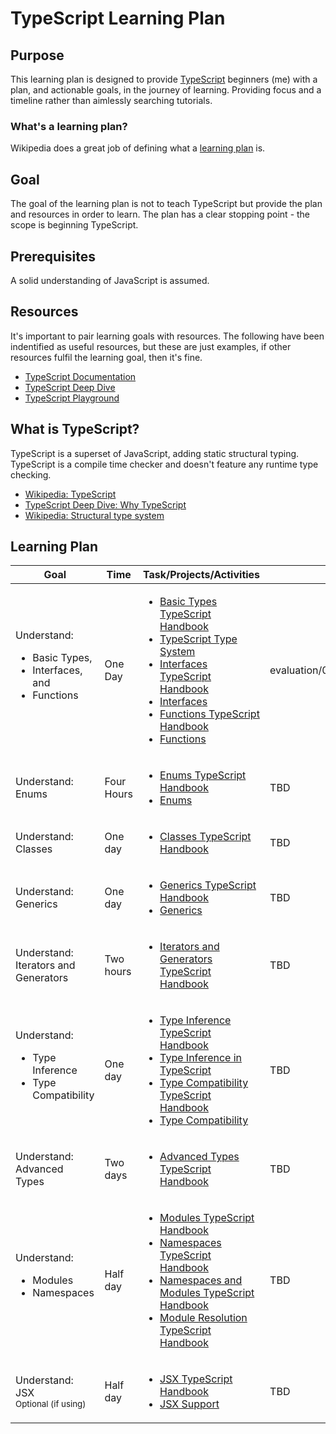 # TypeScript Learning Plan

## Purpose

This learning plan is designed to provide [TypeScript](https://www.typescriptlang.org/) beginners (me) with a plan, and actionable goals, in the journey of learning. Providing focus and a timeline rather than aimlessly searching tutorials.

### What's a learning plan?

Wikipedia does a great job of defining what a [learning plan](https://en.wikipedia.org/wiki/Learning_plan) is.

## Goal

The goal of the learning plan is not to teach TypeScript but provide the plan and resources in order to learn. The plan has a clear stopping point - the scope is beginning TypeScript.

## Prerequisites

A solid understanding of JavaScript is assumed.

## Resources

It's important to pair learning goals with resources. The following have been indentified as useful resources, but these are just examples, if other resources fulfil the learning goal, then it's fine.

-   [TypeScript Documentation](https://www.typescriptlang.org/docs/home.html)
-   [TypeScript Deep Dive](https://basarat.gitbooks.io/typescript/)
-   [TypeScript Playground](https://www.typescriptlang.org/play/index.html)

## What is TypeScript?

TypeScript is a superset of JavaScript, adding static structural typing. TypeScript is a compile time checker and doesn't feature any runtime type checking.

-   [Wikipedia: TypeScript](https://en.wikipedia.org/wiki/TypeScript)
-   [TypeScript Deep Dive: Why TypeScript](https://basarat.gitbooks.io/typescript/docs/why-typescript.html)
-   [Wikipedia: Structural type system](https://en.wikipedia.org/wiki/Structural_type_system)

## Learning Plan

<table>
	<thead>
		<tr>
			<th>Goal</th>
			<th>Time</th>
			<th>Task/Projects/Activities</th>
			<th>Evaluation</th>
		</tr>
	</thead>
	<tbody>
		<tr>
			<td>Understand:
				<ul>
					<li>Basic Types,</li>
					<li>Interfaces, and</li>
					<li>Functions</li>
				</ul>
			</td>
			<td>One Day</td>
			<td>
				<ul>
					<li>
						<a href="https://www.typescriptlang.org/docs/handbook/basic-types.html">Basic Types TypeScript Handbook</a>
					</li>
					<li>
						<a href="https://basarat.gitbooks.io/typescript/docs/types/type-system.html">TypeScript Type System</a>
					</li>
					<li>
						<a href="https://www.typescriptlang.org/docs/handbook/interfaces.html">Interfaces TypeScript Handbook</a>
					</li>
					<li>
						<a href="https://basarat.gitbooks.io/typescript/docs/types/interfaces.html">Interfaces</a>
					</li>
					<li>
						<a href="https://www.typescriptlang.org/docs/handbook/functions.html">Functions TypeScript Handbook</a>
					</li>
					<li>
						<a href="https://basarat.gitbooks.io/typescript/docs/types/functions.html">Functions</a>
					</li>
				</ul>
			</td>
			<td>evaluation/01_basic_types_evaluation.ts</td>
		</tr>
		<tr>
			<td>Understand: Enums</td>
			<td>Four Hours</td>
			<td>
				<ul>
					<li><a href="https://www.typescriptlang.org/docs/handbook/enums.html">Enums TypeScript Handbook</a></li>
					<li><a href="https://basarat.gitbooks.io/typescript/docs/enums.html">Enums</a></li>
				</ul>
			</td>
			<td>TBD</td>
		</tr>
		<tr>
			<td>Understand: Classes</td>
			<td>One day</td>
			<td>
				<ul>
					<li><a href="https://www.typescriptlang.org/docs/handbook/classes.html">Classes TypeScript Handbook</a></li>
				</ul>
			</td>
			<td>TBD</td>
		</tr>
		<tr>
			<td>Understand: Generics</td>
			<td>One day</td>
			<td>
				<ul>
					<li><a href="https://www.typescriptlang.org/docs/handbook/generics.html">Generics TypeScript Handbook</a></li>
					<li><a href="https://basarat.gitbooks.io/typescript/docs/types/generics.html">Generics</a></li>
				</ul>
			</td>
			<td>TBD</td>
		</tr>
		<tr>
			<td>
				Understand: Iterators and Generators
			</td>
			<td>Two hours</td>
			<td>
				<ul>
					<li><a href="https://www.typescriptlang.org/docs/handbook/iterators-and-generators.html">Iterators and Generators TypeScript Handbook</a></li>
				</ul>
			</td>
			<td>TBD</td>
		</tr>
		<tr>
			<td>Understand:
				<ul>
					<li>Type Inference</li>
					<li>Type Compatibility</li>
				</ul>
			</td>
			<td>One day</td>
			<td>
				<ul>
					<li><a href="https://www.typescriptlang.org/docs/handbook/type-inference.html">Type Inference TypeScript Handbook</a></li>
					<li><a href="https://basarat.gitbooks.io/typescript/docs/types/type-inference.html">Type Inference in TypeScript</a></li>
					<li><a href="https://www.typescriptlang.org/docs/handbook/type-compatibility.html">Type Compatibility TypeScript Handbook</a></li>
					<li><a href="https://basarat.gitbooks.io/typescript/docs/types/type-compatibility.html">Type Compatibility</a></li>
				</ul>
			</td>
			<td>TBD</td>
		</tr>
		<tr>
			<td>
				Understand: Advanced Types
			</td>
			<td>Two days</td>
			<td>
				<ul>
					<li><a href="https://www.typescriptlang.org/docs/handbook/advanced-types.html">Advanced Types TypeScript Handbook</a></li>
				</ul>
			</td>
			<td>TBD</td>
		</tr>
		<tr>
			<td>
				Understand:
				<ul>
					<li>Modules</li>
					<li>Namespaces</li>
				</ul>
			</td>
			<td>Half day</td>
			<td>
				<ul>
					<li><a href="https://www.typescriptlang.org/docs/handbook/modules.html">Modules TypeScript Handbook</a></li>
					<li><a href="https://www.typescriptlang.org/docs/handbook/namespaces.html">Namespaces TypeScript Handbook</a></li>
					<li><a href="https://www.typescriptlang.org/docs/handbook/namespaces-and-modules.html">Namespaces and Modules TypeScript Handbook</a></li>
					<li><a href="https://www.typescriptlang.org/docs/handbook/module-resolution.html">Module Resolution TypeScript Handbook</a></li>
				</ul>
			</td>
			<td>TBD</td>
		</tr>
		<tr>
			<td>
				Understand: JSX<br>
				<small>Optional (if using)</small>
			</td>
			<td>Half day</td>
			<td>
				<ul>
					<li><a href="https://www.typescriptlang.org/docs/handbook/jsx.html">JSX TypeScript Handbook</a></li>
					<li><a href="https://basarat.gitbooks.io/typescript/docs/jsx/tsx.html">JSX Support</a></li>
				</ul>
			</td>
			<td>TBD</td>
		</tr>
	</tbody>
</table>
